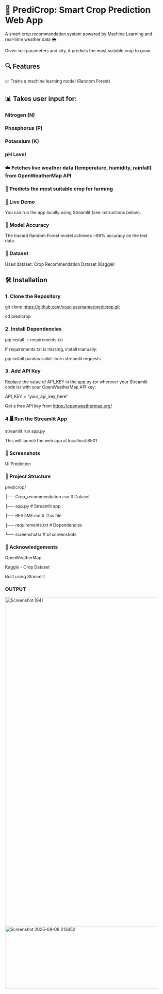 # 🌾 PrediCrop: Smart Crop Prediction Web App
A smart crop recommendation system powered by Machine Learning and real-time weather data 🌦️. 

Given soil parameters and city, it predicts the most suitable crop to grow.


## 🔍 Features
📈 Trains a machine learning model (Random Forest)

## 📊 Takes user input for:

### Nitrogen (N)

### Phosphorus (P)

### Potassium (K)

### pH Level

### ☁️ Fetches live weather data (temperature, humidity, rainfall) from OpenWeatherMap API

### 🌱 Predicts the most suitable crop for farming

### 🚀 Live Demo
You can run the app locally using Streamlit (see instructions below).

### 🧠 Model Accuracy
The trained Random Forest model achieves ~99% accuracy on the test data.

### 📁 Dataset
Used dataset: Crop Recommendation Dataset (Kaggle)

## 🛠️ Installation
### 1. Clone the Repository
git clone https://github.com/your-username/predicrop.git

cd predicrop

### 2. Install Dependencies
pip install -r requirements.txt

If requirements.txt is missing, install manually:

pip install pandas scikit-learn streamlit requests

### 3. Add API Key
Replace the value of API_KEY in the app.py (or wherever your Streamlit code is) with your OpenWeatherMap API key:

API_KEY = "your_api_key_here"

Get a free API key from https://openweathermap.org/

### 4.🖥️ Run the Streamlit App
streamlit run app.py

This will launch the web app at localhost:8501

### 📸 Screenshots
UI	Prediction

### 📂 Project Structure

predicrop/

├── Crop_recommendation.csv   # Dataset

├── app.py                    # Streamlit app

├── README.md                 # This file

├── requirements.txt          # Dependencies

└── screenshots/              # UI screenshots

### 🙌 Acknowledgements
OpenWeatherMap

Kaggle - Crop Dataset

Built using Streamlit

### OUTPUT
<img width="1920" height="1080" alt="Screenshot (94)" src="https://github.com/user-attachments/assets/e8140fd3-da24-4b01-960f-3ddc8ab7cbb2" />
<img width="1262" height="206" alt="Screenshot 2025-08-08 213652" src="https://github.com/user-attachments/assets/10933a5a-9f62-4611-acdb-91b76cdf5bb5" />

